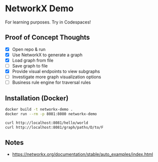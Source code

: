 # NetworkX Demo

For learning purposes. Try in Codespaces!

## Proof of Concept Thoughts

- [x] Open repo & run
- [x] Use NetworkX to generate a graph
- [x] Load graph from file
- [ ] Save graph to file
- [x] Provide visual endpoints to view subgraphs
- [ ] Investigate more graph visualization options
- [ ] Business rule engine for traversal rules

## Installation (Docker)

```bash
docker build -t networkx-demo .
docker run --rm -p 8081:8080 networkx-demo

curl http://localhost:8081/hello/world
curl http://localhost:8081/graph/paths/D/to/F
```

## Notes

* https://networkx.org/documentation/stable/auto_examples/index.html
